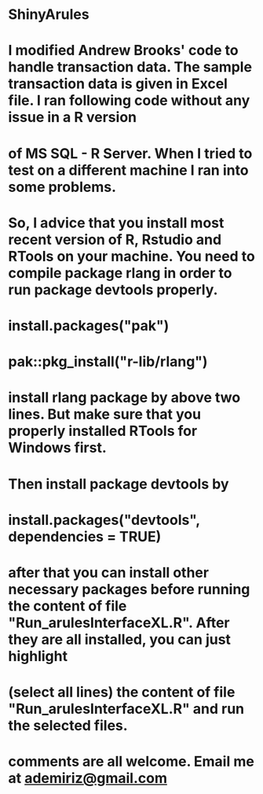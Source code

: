# ShinyArules
# I modified Andrew Brooks' code to handle transaction data. The sample transaction data is given in Excel file. I ran following code without any issue in a R version
# of MS SQL - R Server. When I tried to test on a different machine I ran into some problems. 
# So, I advice that you install most recent version of R, Rstudio and RTools on your machine. You need to compile package rlang in order to run package devtools properly.
# install.packages("pak")
# pak::pkg_install("r-lib/rlang")
# install rlang package by above two lines. But make sure that you properly installed RTools for Windows first. 
# Then install package devtools by
# install.packages("devtools", dependencies = TRUE)
# after that you can install other necessary packages before running the content of file "Run_arulesInterfaceXL.R". After they are all installed, you can just highlight 
# (select all lines) the content of file "Run_arulesInterfaceXL.R" and run the selected files.
# comments are all welcome. Email me at ademiriz@gmail.com

